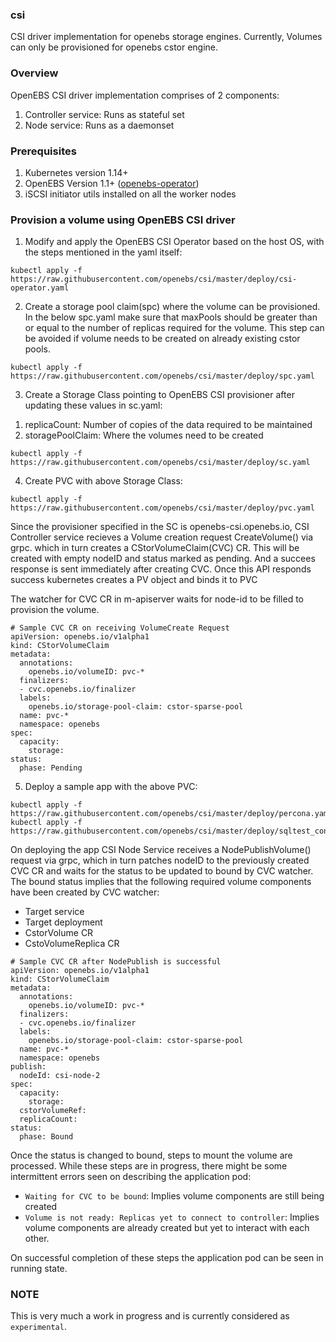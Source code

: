 ### csi
CSI driver implementation for openebs storage engines.
Currently, Volumes can only be provisioned for openebs cstor engine.

### Overview
OpenEBS CSI driver implementation comprises of 2 components:
1) Controller service: Runs as stateful set
2) Node service: Runs as a daemonset

### Prerequisites
1) Kubernetes version 1.14+
2) OpenEBS Version 1.1+ ([openebs-operator](https://raw.githubusercontent.com/openebs/openebs/master/k8s/openebs-operator.yaml))
3) iSCSI initiator utils installed on all the worker nodes

### Provision a volume using OpenEBS CSI driver

1. Modify and apply the OpenEBS CSI Operator based on the host OS, with the steps mentioned in the yaml itself:
```
kubectl apply -f https://raw.githubusercontent.com/openebs/csi/master/deploy/csi-operator.yaml
```
2. Create a storage pool claim(spc) where the volume can be provisioned. In the below spc.yaml make sure that maxPools should be greater than or equal to the number of replicas required for the volume.
This step can be avoided if volume needs to be created on already existing cstor pools. 
```
kubectl apply -f https://raw.githubusercontent.com/openebs/csi/master/deploy/spc.yaml
```
3. Create a Storage Class pointing to OpenEBS CSI provisioner after updating these values in sc.yaml:
1) replicaCount: Number of copies of the data required to be maintained
2) storagePoolClaim: Where the volumes need to be created
```
kubectl apply -f https://raw.githubusercontent.com/openebs/csi/master/deploy/sc.yaml
```
4. Create PVC with above Storage Class:
```
kubectl apply -f https://raw.githubusercontent.com/openebs/csi/master/deploy/pvc.yaml
```
Since the provisioner specified in the SC is openebs-csi.openebs.io,
CSI Controller service recieves a Volume creation request CreateVolume() via grpc. 
which in turn creates a CStorVolumeClaim(CVC) CR. This will be created with empty nodeID and status marked as pending. 
And a succees response is sent immediately after creating CVC. Once this API responds success kubernetes creates a PV object and binds it to PVC

The watcher for CVC CR in m-apiserver waits for node-id to be filled to provision the volume.
```
# Sample CVC CR on receiving VolumeCreate Request
apiVersion: openebs.io/v1alpha1
kind: CStorVolumeClaim
metadata:
  annotations:
    openebs.io/volumeID: pvc-*
  finalizers:
  - cvc.openebs.io/finalizer
  labels:
    openebs.io/storage-pool-claim: cstor-sparse-pool
  name: pvc-*
  namespace: openebs
spec:
  capacity:
    storage: 
status: 
  phase: Pending
```

5. Deploy a sample app with the above PVC:
```
kubectl apply -f https://raw.githubusercontent.com/openebs/csi/master/deploy/percona.yaml
kubectl apply -f https://raw.githubusercontent.com/openebs/csi/master/deploy/sqltest_configmap.yaml
```

On deploying the app CSI Node Service receives a NodePublishVolume() request via grpc,
which in turn patches nodeID to the previously created CVC CR and waits for the  status to be updated to bound by CVC watcher. 
The bound status implies that the following required volume components have been created by CVC watcher:
- Target service
- Target deployment
- CstorVolume CR
- CstoVolumeReplica CR
```
# Sample CVC CR after NodePublish is successful
apiVersion: openebs.io/v1alpha1
kind: CStorVolumeClaim
metadata:
  annotations:
    openebs.io/volumeID: pvc-*
  finalizers:
  - cvc.openebs.io/finalizer
  labels:
    openebs.io/storage-pool-claim: cstor-sparse-pool
  name: pvc-*
  namespace: openebs
publish:
  nodeId: csi-node-2
spec:
  capacity:
    storage:
  cstorVolumeRef:
  replicaCount: 
status:
  phase: Bound
```
Once the status is changed to bound, steps to mount the volume are processed.
While these steps are in progress, there might be some intermittent errors seen on describing the application pod:
- `Waiting for CVC to be bound`: Implies volume components are still being created
- `Volume is not ready: Replicas yet to connect to controller`: Implies volume components are already created but yet to interact with each other.

On successful completion of these steps the application pod can be seen in running state.
### NOTE
This is very much a work in progress and is currently considered as `experimental`.
